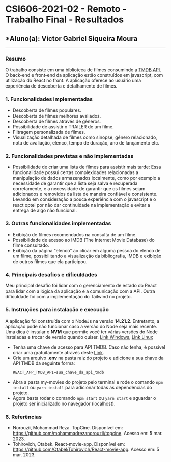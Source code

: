 # **CSI606-2021-02 - Remoto - Trabalho Final - Resultados**

## *Aluno(a): Victor Gabriel Siqueira Moura

--------------

### Resumo

O trabalho consiste em uma biblioteca de filmes consumindo a [TMDB API](https://www.themoviedb.org/documentation/api). O back-end e front-end da aplicação estão construídos em javascript, com utilização do React no front. A aplicação oferece ao usuário uma experiência de descoberta e detalhamento de filmes.

### 1. Funcionalidades implementadas

- Descoberta de filmes populares.
- Descoberta de filmes melhores avaliados.
- Descoberta de filmes através de gêneros.
- Possibilidade de assistir o TRAILER de um filme.
- Filtragem personalizada de filmes.
- Visualização detalhada de filmes como sinopse, gênero relacionado, nota de avaliação, elenco, tempo de duração, ano de lançamento etc.

### 2. Funcionalidades previstas e não implementadas

- Possibilidade de criar uma lista de filmes para assistir mais tarde: Essa funcionalidade possui certas complexidades relacionadas a manipulação de dados armazenados localmente, como por exemplo a necessidade de garantir que a lista seja salva e recuperada corretamente, e a necessidade de garantir que os filmes sejam adicionados e removidos da lista de maneira confiável e consistente. Levando em consideração a pouca experiência com o javascript e o react optei por não dar continuidade na implementação e evitar a entrega de algo não funcional.

### 3. Outras funcionalidades implementadas

- Exibição de filmes recomendados na consulta de um filme.
- Possibilidade de acesso ao IMDB (The Internet Movie Database) do filme consultado.
- Exibição da página "elenco" ao clicar em alguma pessoa do elenco de um filme, possibilitando a visualização da bibliografia, IMDB e exibição de outros filmes que ela participou.

### 4. Principais desafios e dificuldades

Meu principal desafio foi lidar com o gerenciamento de estado do React para lidar com a lógica da aplicação e a comunicação com a API. Outra dificuldade foi com a implementação do Tailwind no projeto. 

### 5. Instruções para instalação e execução

A aplicação foi construída com o NodeJs na versão **14.21.2**. Entretanto, a aplicação pode não funcionar caso a versão do Node seja mais recente. Uma dica é instalar o **NVM**  que permite você ter várias versões do Node instaladas e trocar de versão quando quiser. [Link Windows](https://github.com/coreybutler/nvm-windows/releases), [Link Linux](https://github.com/nvm-sh/nvm)

- Tenha uma chave de acesso para API TMDB. Caso não tenha, é possível criar uma gratuitamente através deste [Link](https://developers.themoviedb.org/3/getting-started/introduction).
- Crie um arquivo **.env** na pasta raiz do projeto e adicione a sua chave da API TMDB da seguinte forma:
    ```
    REACT_APP_TMDB_API=sua_chave_da_api_tmdb
    ```
- Abra a pasta my-movies do projeto pelo terminal e rode o comando `npm install` ou `yarn install` para adicionar todas as dependências do projeto.
- Agora basta rodar o comando `npm start` ou `yarn start` e aguardar o projeto ser inicializado no navegador (localhost).

### 6. Referências

- Norouzii, Mohammad Reza. TopCine. Disponível em: https://github.com/mohammadrezanorouzii/topcine. Acesso em: 5 mar. 2023.
- Tohirovich, Otabek. React-movie-app. Disponível em: https://github.com/OtabekTohirovich/React-movie-app. Acesso em: 5 mar. 2023.
